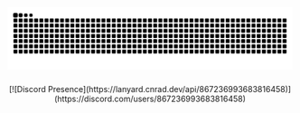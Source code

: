 

###
<br clear="both">

<img src="https://raw.githubusercontent.com/iammonsterbunny/iammonsterbunny/output/snake.svg" alt="Snake animation" />

###

<p align="center">
 [![Discord Presence](https://lanyard.cnrad.dev/api/867236993683816458)](https://discord.com/users/867236993683816458)
</p>

